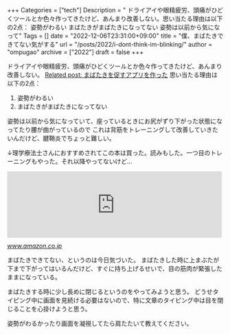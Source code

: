 +++
Categories = ["tech"]
Description = " ドライアイや眼精疲労、頭痛がひどくツールとか色々作ってきたけど、あんまり改善しない。思い当たる理由は以下の2点：   姿勢がわるい  まばたきがまばたきになってない   姿勢は以前から気になって"
Tags = []
date = "2022-12-06T23:31:00+09:00"
title = "僕、まばたきできてない気がする"
url = "/posts/2022/i-dont-think-im-blinking/"
author = "ompugao"
archive = ["2022"]
draft = false
+++

<body>
<p>ドライアイや眼精疲労、頭痛がひどくツールとか色々作ってきたけど、あんまり改善しない。
<a href="{{% ref path=\"/posts/2022/made-a-blinking-reminder-app/\"%}}">Related post: まばたきを促すアプリを作った</a>
思い当たる理由は以下の2点：</p>

<ol>
<li>姿勢がわるい</li>
<li>まばたきがまばたきになってない</li>
</ol>


<p>姿勢は以前から気になっていて、座っているときにお尻がずり下がった状態になってたり腰が曲がっているので
これは背筋をトレーニングして改善していきたいんだけど、腱鞘炎でちょっと難しい。</p>

<p>↓理学療法士さんにおすすめされてこの本は買った。読みもした。一つ目のトレーニングもやった。それ以降やってないけど…</p>

<p><iframe src="https://hatenablog-parts.com/embed?url=https%3A%2F%2Fwww.amazon.co.jp%2F%25E3%2583%2597%25E3%2583%25AA%25E3%2582%25BA%25E3%2583%258A%25E3%2583%25BC%25E3%2583%25BB%25E3%2583%2588%25E3%2583%25AC%25E3%2583%25BC%25E3%2583%258B%25E3%2583%25B3%25E3%2582%25B0-%25E5%259C%25A7%25E5%2580%2592%25E7%259A%2584%25E3%2581%25AA%25E5%25BC%25B7%25E3%2581%2595%25E3%2582%2592%25E6%2589%258B%25E3%2581%25AB%25E5%2585%25A5%25E3%2582%258C%25E3%2582%258B%25E7%25A9%25B6%25E6%25A5%25B5%25E3%2581%25AE%25E8%2587%25AA%25E9%2587%258D%25E7%25AD%258B%25E3%2583%2588%25E3%2583%25AC-%25E3%2583%259D%25E3%2583%25BC%25E3%2583%25AB%25E3%2583%25BB%25E3%2582%25A6%25E3%2582%25A8%25E3%2582%25A4%25E3%2583%2589-ebook%2Fdp%2FB0746H85JW%2Fref%3Dsr_1_1%3Fkeywords%3D%25E3%2583%2597%25E3%2583%25AA%25E3%2582%25BA%25E3%2583%258A%25E3%2583%25BC%25E3%2583%2588%25E3%2583%25AC%25E3%2583%25BC%25E3%2583%258B%25E3%2583%25B3%25E3%2582%25B0%26qid%3D1670336602%26sprefix%3D%25E3%2581%25B7%25E3%2582%258A%25E3%2581%259A%25E3%2581%25AA%25E3%2583%25BC%252Caps%252C446%26sr%3D8-1" title="プリズナー・トレーニング 圧倒的な強さを手に入れる究極の自重筋トレ | ポール・ウエイド, 山田 雅久 | スポーツ | Kindleストア | Amazon" class="embed-card embed-webcard" scrolling="no" frameborder="0" style="display: block; width: 100%; height: 155px; max-width: 500px; margin: 10px 0px;" loading="lazy"></iframe><cite class="hatena-citation"><a href="https://www.amazon.co.jp/%E3%83%97%E3%83%AA%E3%82%BA%E3%83%8A%E3%83%BC%E3%83%BB%E3%83%88%E3%83%AC%E3%83%BC%E3%83%8B%E3%83%B3%E3%82%B0-%E5%9C%A7%E5%80%92%E7%9A%84%E3%81%AA%E5%BC%B7%E3%81%95%E3%82%92%E6%89%8B%E3%81%AB%E5%85%A5%E3%82%8C%E3%82%8B%E7%A9%B6%E6%A5%B5%E3%81%AE%E8%87%AA%E9%87%8D%E7%AD%8B%E3%83%88%E3%83%AC-%E3%83%9D%E3%83%BC%E3%83%AB%E3%83%BB%E3%82%A6%E3%82%A8%E3%82%A4%E3%83%89-ebook/dp/B0746H85JW/ref=sr_1_1?keywords=%E3%83%97%E3%83%AA%E3%82%BA%E3%83%8A%E3%83%BC%E3%83%88%E3%83%AC%E3%83%BC%E3%83%8B%E3%83%B3%E3%82%B0&amp;qid=1670336602&amp;sprefix=%E3%81%B7%E3%82%8A%E3%81%9A%E3%81%AA%E3%83%BC%2Caps%2C446&amp;sr=8-1">www.amazon.co.jp</a></cite></p>

<p>まばたきできてない、というのは今日気づいた。
まばたきした時に上まぶたが下まで下がってはいるんだけど、すぐに持ち上げるせいで、目の筋肉が緊張したままになっている。</p>

<p>まばたきする時に少し長めに閉じるというのをやってみようと思う。
どうせタイピング中に画面を見続ける必要はないので、特に文章のタイピング中は目を閉じることを心掛けようと思う。</p>

<p>姿勢がわるかったり画面を凝視してたら肩たたいて教えてください。</p>
</body>
